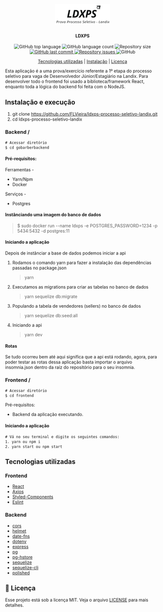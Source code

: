 <h1 align="center">
<img src="logo.png" width="180"/>

<br />

</h1>

<h4 align = "center">
  LDXPS
</h4>

<p align="center">
  <img alt="GitHub top language" src="https://img.shields.io/github/languages/top/FLVieira/ldxps-processo-seletivo-landix">
  
  <img alt="GitHub language count" src="https://img.shields.io/github/languages/count/FLVieira/ldxps-processo-seletivo-landix">
  
  <img alt="Repository size" src="https://img.shields.io/github/repo-size/FLVieira/ldxps-processo-seletivo-landix">

  <a href="https://github.com/FLVieira/ldxps-processo-seletivo-landix/commits/master">
    <img alt="GitHub last commit" src="https://img.shields.io/github/last-commit/FLVieira/ldxps-processo-seletivo-landix">
  </a>
  
  <a href="https://github.com/FLVieira/ldxps-processo-seletivo-landix/issues">
    <img alt="Repository issues" src="https://img.shields.io/github/issues/FLVieira/ldxps-processo-seletivo-landix">
  </a>
  
  <img alt="GitHub" src="https://img.shields.io/github/license/FLVieira/ldxps-processo-seletivo-landix">
</p>

<p align="center">
  <a href="#tecnologias-utilizadas">Tecnologias utilizadas</a> |
  <a href="#instalação-e-execução">Instalação</a> |
  <a href="#-licença">Licença</a>
</p>

Esta aplicação é a uma prova/exercício referente a 1º etapa do processo seletivo para vaga de Desenvolvedor Júnior/Estagiário na Landix. 
Para desenvolver todo o frontend foi usado a biblioteca/framework React, enquanto toda a lógica do backend foi feita com o NodeJS.


## Instalação e execução

1. git clone https://github.com/FLVieira/ldxps-processo-seletivo-landix.git
2. cd ldxps-processo-seletivo-landix

### Backend /

```
# Acessar diretório 
$ cd gobarberbackend
```

#### Pré-requisitos:

Ferramentas -

- Yarn/Npm
- Docker

Serviços -

- Postgres

#### Instânciando uma imagem do banco de dados

> \$ sudo docker run --name ldxps -e POSTGRES_PASSWORD=1234 -p 5434:5432 -d postgres:11

#### Iniciando a aplicação

Depois de instânciar a base de dados podemos iniciar a api

1. Rodamos o comando yarn para fazer a instalação das dependências passadas no package.json

   > yarn

2. Executamos as migrations para criar as tabelas no banco de dados

   > yarn sequelize db:migrate
   
3. Populando a tabela de vendedores (sellers) no banco de dados 

   > yarn sequelize db:seed:all 

4. Iniciando a api

   > yarn dev

#### Rotas

Se tudo ocorreu bem até aqui significa que a api está rodando, agora, para poder testar as rotas dessa aplicação basta importar o arquivo insomnia.json dentro da 
raíz do repositório para o seu insomnia.

### Frontend /

```
# Acessar diretório 
$ cd frontend
```

Pré-requisitos:

- Backend da aplicação executando.


#### Iniciando a aplicação
```
# Vá no seu terminal e digite os seguintes comandos:
1. yarn ou npm i
2. yarn start ou npm start
```

## Tecnologias utilizadas

### Frontend

- [React](https://github.com/facebook/react)
- [Axios](https://github.com/axios/axios)
- [Styled-Components](https://github.com/styled-components/styled-components)
- [Eslint](https://github.com/eslint/eslint)

### Backend

- [cors](https://github.com/expressjs/cors)
- [helmet](https://github.com/helmetjs/helmet)
- [date-fns](https://github.com/date-fns/date-fns)
- [dotenv](https://github.com/motdotla/dotenv)
- [express](https://github.com/expressjs/express)
- [pg](https://github.com/brianc/node-postgres)
- [pg-hstore](https://github.com/scarney81/pg-hstore)
- [sequelize](https://github.com/sequelize/sequelize)
- [sequelize-cli](https://github.com/sequelize/cli)
- [polished](https://github.com/styled-components/polished)

## 📝 Licença

Esse projeto está sob a licença MIT. Veja o arquivo [LICENSE](LICENSE) para mais detalhes.
